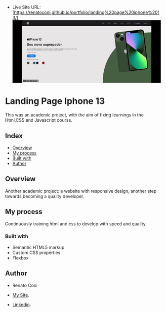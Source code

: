 - Live Site URL: [https://renatoconi.github.io/portfolio/landing%20page%20iphone%2013/]
![./iphone.gif](./iphone.gif)

# Landing Page Iphone 13

This was an academic project, with the aim of fixing learnings in the Html,CSS and Javascript course.

## Index

- [Overview](#Overview)
- [My process](#my-process)
- [Built with](#built-with)
- [Author](#author)



## Overview
Another academic project: a website with responsive design, another step towards becoming a quality developer.


## My process
Continuously training html and css to develop with speed and quality.
### Built with
- Semantic HTML5 markup
- Custom CSS properties
- Flexbox
## Author

- Renato Coni

- [My Site](https://renatoconi.github.io/portfolio/my%20website/).
- [Linkedin](https://www.linkedin.com/in/renato-coni-aa6636196/).